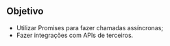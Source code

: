 ## Objetivo

<ul>
  <li>Utilizar Promises para fazer chamadas assíncronas;</li>
  <li>Fazer integrações com APIs de terceiros.</li>
</ul>